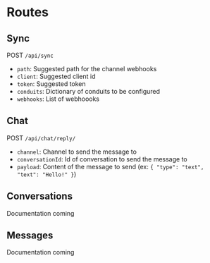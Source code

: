 # Routes

## Sync

POST `/api/sync`

- `path`: Suggested path for the channel webhooks
- `client`: Suggested client id
- `token`: Suggested token
- `conduits`: Dictionary of conduits to be configured
- `webhooks`: List of webhoooks

## Chat

POST `/api/chat/reply/`

- `channel`: Channel to send the message to
- `conversationId`: Id of conversation to send the message to
- `payload`: Content of the message to send (ex: `{ "type": "text", "text": "Hello!" }`)

## Conversations

Documentation coming

## Messages

Documentation coming
